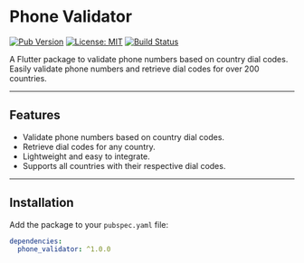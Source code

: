 # Phone Validator

[![Pub Version](https://img.shields.io/pub/v/phone_validator)](https://pub.dev/packages/phone_validator)
[![License: MIT](https://img.shields.io/badge/license-MIT-blue.svg)](https://opensource.org/licenses/MIT)
[![Build Status](https://github.com/yourusername/phone_validator/actions/workflows/flutter.yml/badge.svg)](https://github.com/yourusername/phone_validator/actions)

A Flutter package to validate phone numbers based on country dial codes. Easily validate phone numbers and retrieve dial codes for over 200 countries.

---

## Features

- Validate phone numbers based on country dial codes.
- Retrieve dial codes for any country.
- Lightweight and easy to integrate.
- Supports all countries with their respective dial codes.

---

## Installation

Add the package to your `pubspec.yaml` file:

```yaml
dependencies:
  phone_validator: ^1.0.0
